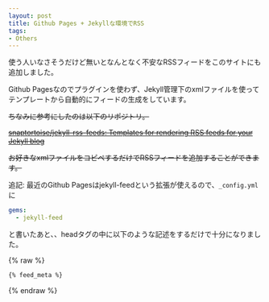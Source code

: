 ```yaml
---
layout: post
title: Github Pages + Jekyllな環境でRSS
tags:
- Others
---
```

使う人いなさそうだけど無いとなんとなく不安なRSSフィードをこのサイトにも追加しました。

Github Pagesなのでプラグインを使わず、Jekyll管理下のxmlファイルを使ってテンプレートから自動的にフィードの生成をしています。

~~ちなみに参考にしたのは以下のリポジトリ。~~

~~[snaptortoise/jekyll-rss-feeds: Templates for rendering RSS feeds for your Jekyll blog](https://github.com/snaptortoise/jekyll-rss-feeds)~~

~~お好きなxmlファイルをコピペするだけでRSSフィードを追加することができます。~~

追記: 最近のGithub Pagesはjekyll-feedという拡張が使えるので、`_config.yml`に

``` yaml
gems:
  - jekyll-feed
```

と書いたあと、、headタグの中に以下のような記述をするだけで十分になりました。

{% raw %}
``` html
{% feed_meta %}
```
{% endraw %}